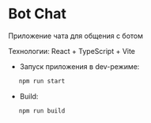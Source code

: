 # Bot Chat

Приложение чата для общения с ботом

Технологии: React + TypeScript + Vite

- Запуск приложения в dev-режиме:

```js
   npm run start
```
- Build:

```js
   npm run build
```

